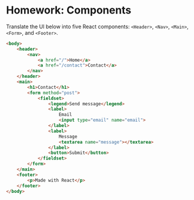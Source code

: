 # Homework: Components

Translate the UI below into five React components: `<Header>`, `<Nav>`,
`<Main>`, `<Form>`, and `<Footer>`.

```html
<body>
    <header>
        <nav>
            <a href="/">Home</a>
            <a href="/contact">Contact</a>
        </nav>
    </header>
    <main>
        <h1>Contact</h1>
        <form method="post">
            <fieldset>
                <legend>Send message</legend>
                <label>
                    Email
                    <input type="email" name="email">
                </label>
                <label>
                    Message
                    <textarea name="message"></textarea>
                </label>
                <button>Submit</button>
            </fieldset>
        </form>
    </main>
    <footer>
        <p>Made with React</p>
    </footer>
</body>
```
